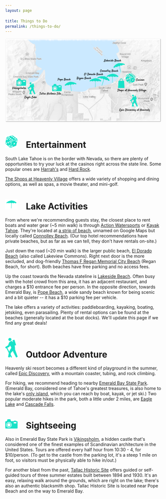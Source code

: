 ```yaml
---
layout: page

title: Things to Do
permalink: /things-to-do/
---
```

<img src="/assets/images/things-to-do.png">

<h1><img src="/assets/images/dice-icon.png" width="40" style="margin-right: 20px"> Entertainment</h1>
South Lake Tahoe is on the border with Nevada, so there are plenty of opportunities to try your luck at the casinos right across the state line. Some popular ones are <a href="https://goo.gl/maps/E9yJqsNFk6E2" target="_blank">Harrah's</a> and <a href="https://goo.gl/maps/8zou3okwugC2" target="_blank">Hard Rock</a>.

<a href="https://theshopsatheavenly.com" target="_blank">The Shops at Heavenly Village</a> offers a wide variety of shopping and dining options, as well as spas, a movie theater, and mini-golf.

<h1><img src="/assets/images/beach-icon.png" width="40" style="margin-right: 20px"> Lake Activities</h1>

From where we're recommending guests stay, the closest place to rent boats and water gear (~5 min walk) is through <a href="https://goo.gl/maps/rY5T3zy2Nxy" target="_blank">Action Watersports</a> or <a href="https://goo.gl/maps/c3vndoxBh9M2" target="_blank">Kayak Tahoe</a>. They're located at <a href="https://goo.gl/maps/bXP28UbM3dJ2" target="_blank">a strip of beach</a>, unnamed on Google Maps but locally called <a href="http://www.tahoepublicbeaches.com/connolly-beach/" target="_blank">Connolley Beach</a>. (Our top hotel recommendations have private beaches, but as far as we can tell, they don't have rentals on-site.)

Just down the road (~20 min walk) is the larger public beach, <a href="http://www.tahoepublicbeaches.com/el-dorado-beach/" target="_blank">El Dorado Beach</a> (also called Lakeview Commons). Right next door is the more secluded, and dog-friendly <a href="http://www.tahoepublicbeaches.com/regan-beach/" target="_blank">Thomas F Regan Memorial City Beach</a> (Regan Beach, for short). Both beaches have free parking and no access fees.

Up the coast towards the Nevada stateline is <a href="https://lakesideparkassociation.org/beach/" target="_blank">Lakeside Beach</a>. Often busy with the hotel crowd from this area, it has an adjacent restaurant, and charges a $10 entrance fee per person. In the opposite direction, towards Emerald Bay, is <a href="http://www.tahoepublicbeaches.com/pope-beach/" target="_blank">Pope Beach</a>, a wide sandy beach known for being scenic and a bit quieter -- it has a $10 parking fee per vehicle.

The lake offers a variety of activities: paddleboarding, kayaking, boating, jetskiing, even parasailing. Plenty of rental options can be found at the beaches (generally located at the boat docks). We'll update this page if we find any great deals!  

<h1><img src="/assets/images/hiking-icon.png" width="40" style="margin-right: 20px"> Outdoor Adventure</h1>

Heavenly ski resort becomes a different kind of playground in the summer, called <a href="https://www.skiheavenly.com/explore-the-resort/activities/epic-discovery.aspx" target="_blank">Epic Discovery</a>, with a mountain coaster, tubing, and rock climbing.

For hiking, we recommend heading to nearby <a href="https://tahoesouth.com/emerald-bay/" target="_blank">Emerald Bay State Park</a>. (Emerald Bay, considered one of Tahoe's greatest treasures, is also home to the lake's <a href="https://www.parks.ca.gov/?page_id=1159" target="_blank">only island</a>, which you can reach by boat, kayak, or jet ski.) Two popular moderate hikes in the park, both a little under 2 miles, are <a href="https://www.alltrails.com/trail/us/california/eagle-lake-trail" target="_blank">Eagle Lake</a> and <a href="https://www.alltrails.com/trail/us/california/cascade-falls" target="_blank">Cascade Falls</a>. 

<h1><img src="/assets/images/camera-icon.png" width="40" style="margin-right: 20px"> Sightseeing</h1>

Also in Emerald Bay State Park is <a href="http://vikingsholm.com" target="_blank">Vikingsholm</a>, a hidden castle that's considered one of the finest examples of Scandinavian architecture in the United States. Tours are offered every half hour from 10:30 - 4, for $10/person. (To get to the castle from the parking lot, it's a steep 1 mile on foot, so visitors must be physically able to hike in/out.)

For another blast from the past, <a href="http://www.tahoeheritage.org/events-and-programs-2/tallac-historic-site/" target="_blank">Tallac Historic Site</a> offers guided or self-guided tours of three summer estates built between 1894 and 1930. It's an easy, relaxing walk around the grounds, which are right on the lake; there's also an authentic blacksmith shop. Tallac Historic Site is located near Pope Beach and on the way to Emerald Bay.